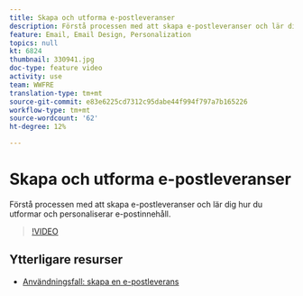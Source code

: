 ```yaml
---
title: Skapa och utforma e-postleveranser
description: Förstå processen med att skapa e-postleveranser och lär dig hur du utformar och personaliserar e-postinnehåll.
feature: Email, Email Design, Personalization
topics: null
kt: 6824
thumbnail: 330941.jpg
doc-type: feature video
activity: use
team: WWFRE
translation-type: tm+mt
source-git-commit: e83e6225cd7312c95dabe44f994f797a7b165226
workflow-type: tm+mt
source-wordcount: '62'
ht-degree: 12%

---
```



# Skapa och utforma e-postleveranser

Förstå processen med att skapa e-postleveranser och lär dig hur du utformar och personaliserar e-postinnehåll.

>[!VIDEO](https://video.tv.adobe.com/v/330941?quality=12)

## Ytterligare resurser

* [Användningsfall: skapa en e-postleverans](https://experienceleague.adobe.com/docs/campaign-classic/using/designing-content/editing-html-content/use-case)
